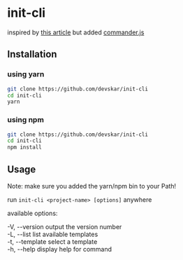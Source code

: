 # init-cli

inspired by [this article](https://medium.com/northcoders/creating-a-project-generator-with-node-29e13b3cd309) but added [commander.js](https://github.com/tj/commander.js)

## Installation

### using yarn

```bash
git clone https://github.com/devskar/init-cli
cd init-cli
yarn
```

### using npm

```bash
git clone https://github.com/devskar/init-cli
cd init-cli
npm install
```

## Usage

Note: make sure you added the yarn/npm bin to your Path!

run `init-cli <project-name> [options]` anywhere

available options:

-V, --version output the version number <br>
-L, --list list available templates <br>
-t, --template <template-name> select a template <br>
-h, --help display help for command <br>
